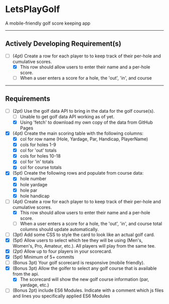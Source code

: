 # LetsPlayGolf
A mobile-friendly golf score keeping app

---
## Actively Developing Requirement(s)
 - [ ] (4pt) Create a row for each player to to keep track of their per-hole and
cumulative scores.
   - [x] This row should allow users to enter their name and a per-hole score.
   - [ ] When a user enters a score for a hole, the 'out', 'in', and course

---
## Requirements
 - [ ] (2pt) Use the golf data API to bring in the data for the golf course(s).
   - [ ] Unable to get golf data API working as of yet.
   - [x] Using 'fetch' to download my own copy of the data from GitHub Pages
 - [x] (4pt) Create the main scoring table with the following columns:
   - [x] col for row name (Hole, Yardage, Par, Handicap, PlayerName)
   - [x] cols for holes 1-9
   - [x] col for 'out' totals
   - [x] cols for holes 10-18
   - [x] col for 'in' totals
   - [x] col for course totals
 - [x] (5pt) Create the following rows and populate from course data:
   - [x] hole number
   - [x] hole yardage
   - [x] hole par
   - [x] hole handicap
 - [ ] (4pt) Create a row for each player to to keep track of their per-hole and
cumulative scores.
   - [x] This row should allow users to enter their name and a per-hole score.
   - [ ] When a user enters a score for a hole, the 'out', 'in', and course
total columns should update automatically.
 - [ ] (3pt) Add some CSS to style the card to look like an actual golf card.
 - [x] (5pt) Allow users to select which tee they will be using
(Men's, Women's, Pro, Amateur, etc.). All players will play from the same tee.
 - [x] (2pt) Allow up to four players in your scorecard.
 - [x] (5pt) Minimum of 5+ commits
 - [ ] (Bonus 3pt) Your golf scorecard is responsive (mobile friendly).
 - [x] (Bonus 3pt) Allow the golfer to select any golf course that is available
from the api.
   - [x] The scorecard will show the new golf course information (par, yardage, etc.)
 - [ ] (Bonus 2pt) include ES6 Modules. Indicate with a comment which js files
and lines you specifically applied ES6 Modules
